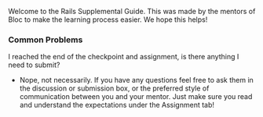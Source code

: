 Welcome to the Rails Supplemental Guide. This was made by the mentors of Bloc to make the learning process easier. We hope this helps!

### Common Problems

I reached the end of the checkpoint and assignment, is there anything I need to submit?

* Nope, not necessarily. If you have any questions feel free to ask them in the discussion or submission box, or the preferred style of communication between you and your mentor. Just make sure you read and understand the expectations under the Assignment tab!
